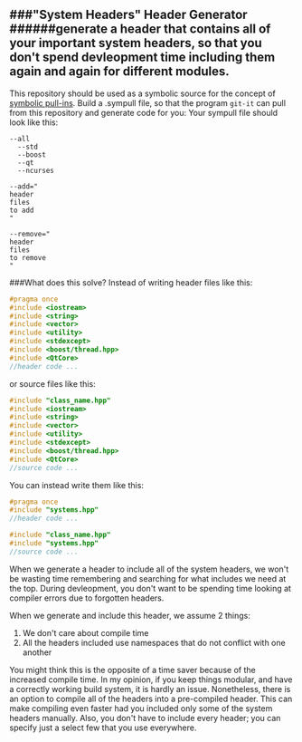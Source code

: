 ###"System Headers" Header Generator
######generate a header that contains all of your important system headers, so that you don't spend devleopment time including them again and again for different modules.
-

This repository should be used as a symbolic source for the concept of [symbolic pull-ins](https://github.com/luxe/symbolic-pull-ins).  Build a .sympull file, so that the program `git-it` can pull from this repository and generate code for you:  Your sympull file should look like this:  
```
--all
  --std
  --boost
  --qt
  --ncurses
  
--add="
header
files
to add
"

--remove="
header
files
to remove
"
```

###What does this solve?
Instead of writing header files like this:
```cpp
#pragma once
#include <iostream>
#include <string>
#include <vector>
#include <utility>
#include <stdexcept>
#include <boost/thread.hpp>
#include <QtCore>
//header code ...
```

or source files like this:
```cpp
#include "class_name.hpp"
#include <iostream>
#include <string>
#include <vector>
#include <utility>
#include <stdexcept>
#include <boost/thread.hpp>
#include <QtCore>
//source code ...
```

You can instead write them like this:
```cpp
#pragma once
#include "systems.hpp"
//header code ...
```

```cpp
#include "class_name.hpp"
#include "systems.hpp"
//source code ...
```

When we generate a header to include all of the system headers, we won't be wasting time remembering and searching for what includes we need at the top.  During devleopment, you don't want to be spending time looking at compiler errors due to forgotten headers.

When we generate and include this header, we assume 2 things:
 1. We don't care about compile time
 2. All the headers included use namespaces that do not conflict with one another

You might think this is the opposite of a time saver because of the increased compile time.  In my opinion, if you keep things modular, and have a correctly working build system, it is hardly an issue. Nonetheless, there is an option to compile all of the headers into a pre-compiled header.  This can make compiling even faster had you included only some of the system headers manually.  Also, you don't have to include every header; you can specify just a select few that you use everywhere.
 


